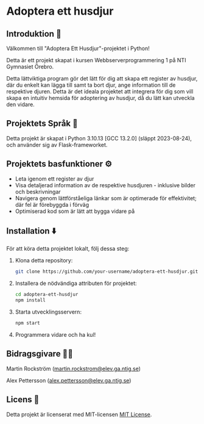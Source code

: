 # Adoptera ett husdjur
## Introduktion 👋
Välkommen till "Adoptera Ett Husdjur"-projektet i Python!

Detta är ett projekt skapat i kursen Webbserverprogrammering 1 på NTI Gymnasiet Örebro.

Detta lättviktiga program gör det lätt för dig att skapa ett register av husdjur, där du enkelt kan lägga till samt ta bort djur, ange information till de respektive djuren. Detta är det ideala projektet att integrera för dig som vill skapa en intuitiv hemsida för adoptering av husdjur, då du lätt kan utveckla den vidare.

## Projektets Språk 🐍
Detta projekt är skapat i Python 3.10.13 [GCC 13.2.0] (släppt 2023-08-24), och använder sig av Flask-frameworket.

## Projektets basfunktioner ⚙️
- Leta igenom ett register av djur
- Visa detaljerad information av de respektive husdjuren - inklusive bilder och beskrivningar
- Navigera genom lättförståeliga länkar som är optimerade för effektivitet; där fel är förebyggda i förväg
- Optimiserad kod som är lätt att bygga vidare på

## Installation ⬇️
För att köra detta projektet lokalt, följ dessa steg:

1. Klona detta repository:
    ```bash
    git clone https://github.com/your-username/adoptera-ett-husdjur.git
    ```

2. Installera de nödvändiga attributen för projektet:
    ```bash
    cd adoptera-ett-husdjur
    npm install
    ```

3. Starta utvecklingsservern:
    ```bash
    npm start
    ```

4. Programmera vidare och ha kul!

## Bidragsgivare 🙋‍♂️
Martin Rockström (martin.rockstrom@elev.ga.ntig.se)

Alex Pettersson (alex.pettersson@elev.ga.ntig.se)

## Licens 🔑
Detta projekt är licenserat med MIT-licensen [MIT License](./LICENSE).
